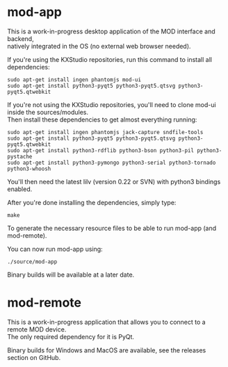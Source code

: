 mod-app
=======

This is a work-in-progress desktop application of the MOD interface and backend,<br/>
natively integrated in the OS (no external web browser needed).<br/>

If you're using the KXStudio repositories, run this command to install all dependencies:<br/>
```
sudo apt-get install ingen phantomjs mod-ui
sudo apt-get install python3-pyqt5 python3-pyqt5.qtsvg python3-pyqt5.qtwebkit
```

If you're not using the KXStudio repositories, you'll need to clone mod-ui inside the sources/modules.<br/>
Then install these dependencies to get almost everything running:
```
sudo apt-get install ingen phantomjs jack-capture sndfile-tools
sudo apt-get install python3-pyqt5 python3-pyqt5.qtsvg python3-pyqt5.qtwebkit
sudo apt-get install python3-rdflib python3-bson python3-pil python3-pystache
sudo apt-get install python3-pymongo python3-serial python3-tornado python3-whoosh
```
You'll then need the latest lilv (version 0.22 or SVN) with python3 bindings enabled.

After you're done installing the dependencies, simply type:<br/>
```
make
```
To generate the necessary resource files to be able to run mod-app (and mod-remote).

You can now run mod-app using:<br/>
```
./source/mod-app
```

Binary builds will be available at a later date.


mod-remote
==========

This is a work-in-progress application that allows you to connect to a remote MOD device.<br/>
The only required dependency for it is PyQt.

Binary builds for Windows and MacOS are available, see the releases section on GitHub.
